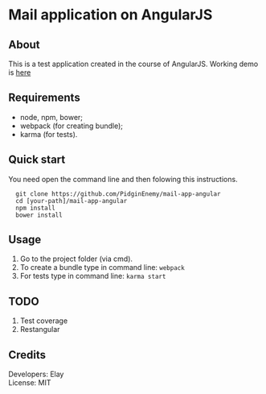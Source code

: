# Mail application on AngularJS
## About
This is a test application created in the course of AngularJS.
Working demo is [here](http://pidginenemy.github.io/)
## Requirements
* node, npm, bower;
* webpack (for creating bundle);
* karma (for tests).

## Quick start
You need open the command line and then folowing this instructions.
```
  git clone https://github.com/PidginEnemy/mail-app-angular
  cd [your-path]/mail-app-angular
  npm install
  bower install
```
## Usage
1. Go to the project folder (via cmd).
2. To create a bundle type in command line: `webpack`
3. For tests type in command line: `karma start`
 
## TODO
1. Test coverage
2. Restangular

## Credits
Developers: Elay<br/>
License: MIT
